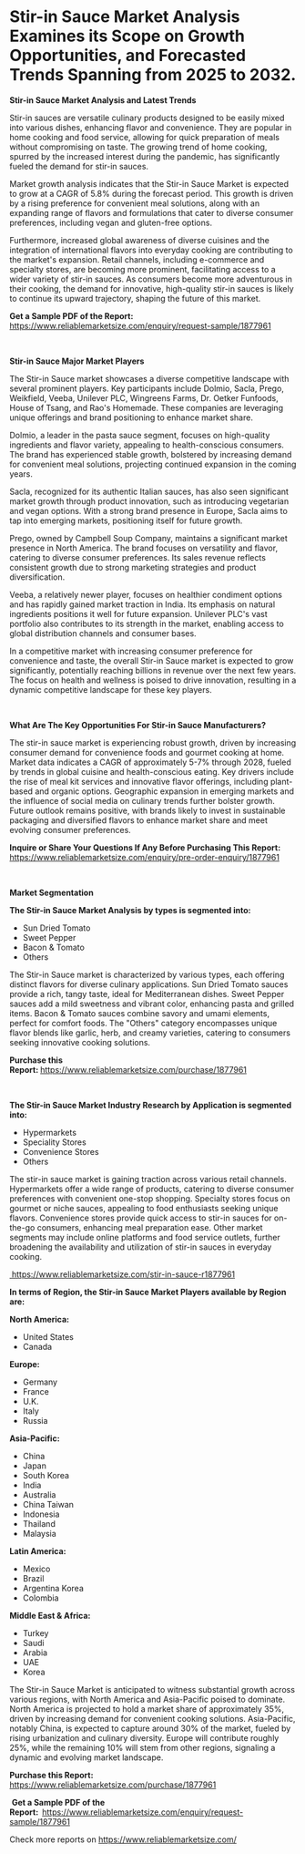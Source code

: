 <p><h1>Stir-in Sauce Market Analysis Examines its Scope on Growth Opportunities, and Forecasted Trends Spanning from 2025 to 2032.</h1></p><p><strong>Stir-in Sauce Market Analysis and Latest Trends</strong></p>
<p><p>Stir-in sauces are versatile culinary products designed to be easily mixed into various dishes, enhancing flavor and convenience. They are popular in home cooking and food service, allowing for quick preparation of meals without compromising on taste. The growing trend of home cooking, spurred by the increased interest during the pandemic, has significantly fueled the demand for stir-in sauces. </p><p>Market growth analysis indicates that the Stir-in Sauce Market is expected to grow at a CAGR of 5.8% during the forecast period. This growth is driven by a rising preference for convenient meal solutions, along with an expanding range of flavors and formulations that cater to diverse consumer preferences, including vegan and gluten-free options. </p><p>Furthermore, increased global awareness of diverse cuisines and the integration of international flavors into everyday cooking are contributing to the market's expansion. Retail channels, including e-commerce and specialty stores, are becoming more prominent, facilitating access to a wider variety of stir-in sauces. As consumers become more adventurous in their cooking, the demand for innovative, high-quality stir-in sauces is likely to continue its upward trajectory, shaping the future of this market.</p></p>
<p><strong>Get a Sample PDF of the Report:&nbsp;</strong> <a href="https://www.reliablemarketsize.com/enquiry/request-sample/1877961?utm_campaign=1901&utm_medium=2&utm_source=Github&utm_content=ia&utm_term=15022025&utm_id=stir-in-sauce">https://www.reliablemarketsize.com/enquiry/request-sample/1877961</a></p>
<p>&nbsp;</p>
<p><strong>Stir-in Sauce Major Market Players</strong></p>
<p><p>The Stir-in Sauce market showcases a diverse competitive landscape with several prominent players. Key participants include Dolmio, Sacla, Prego, Weikfield, Veeba, Unilever PLC, Wingreens Farms, Dr. Oetker Funfoods, House of Tsang, and Rao's Homemade. These companies are leveraging unique offerings and brand positioning to enhance market share.</p><p>Dolmio, a leader in the pasta sauce segment, focuses on high-quality ingredients and flavor variety, appealing to health-conscious consumers. The brand has experienced stable growth, bolstered by increasing demand for convenient meal solutions, projecting continued expansion in the coming years.</p><p>Sacla, recognized for its authentic Italian sauces, has also seen significant market growth through product innovation, such as introducing vegetarian and vegan options. With a strong brand presence in Europe, Sacla aims to tap into emerging markets, positioning itself for future growth.</p><p>Prego, owned by Campbell Soup Company, maintains a significant market presence in North America. The brand focuses on versatility and flavor, catering to diverse consumer preferences. Its sales revenue reflects consistent growth due to strong marketing strategies and product diversification.</p><p>Veeba, a relatively newer player, focuses on healthier condiment options and has rapidly gained market traction in India. Its emphasis on natural ingredients positions it well for future expansion. Unilever PLC's vast portfolio also contributes to its strength in the market, enabling access to global distribution channels and consumer bases.</p><p>In a competitive market with increasing consumer preference for convenience and taste, the overall Stir-in Sauce market is expected to grow significantly, potentially reaching billions in revenue over the next few years. The focus on health and wellness is poised to drive innovation, resulting in a dynamic competitive landscape for these key players.</p></p>
<p>&nbsp;</p>
<p><strong>What Are The Key Opportunities For Stir-in Sauce Manufacturers?</strong></p>
<p><p>The stir-in sauce market is experiencing robust growth, driven by increasing consumer demand for convenience foods and gourmet cooking at home. Market data indicates a CAGR of approximately 5-7% through 2028, fueled by trends in global cuisine and health-conscious eating. Key drivers include the rise of meal kit services and innovative flavor offerings, including plant-based and organic options. Geographic expansion in emerging markets and the influence of social media on culinary trends further bolster growth. Future outlook remains positive, with brands likely to invest in sustainable packaging and diversified flavors to enhance market share and meet evolving consumer preferences.</p></p>
<p><strong>Inquire or Share Your Questions If Any Before Purchasing This Report:</strong> <a href="https://www.reliablemarketsize.com/enquiry/pre-order-enquiry/1877961?utm_campaign=1901&utm_medium=2&utm_source=Github&utm_content=ia&utm_term=15022025&utm_id=stir-in-sauce">https://www.reliablemarketsize.com/enquiry/pre-order-enquiry/1877961</a></p>
<p>&nbsp;</p>
<p><strong>Market Segmentation</strong></p>
<p><strong>The Stir-in Sauce Market Analysis by types is segmented into:</strong></p>
<p><ul><li>Sun Dried Tomato</li><li>Sweet Pepper</li><li>Bacon & Tomato</li><li>Others</li></ul></p>
<p><p>The Stir-in Sauce market is characterized by various types, each offering distinct flavors for diverse culinary applications. Sun Dried Tomato sauces provide a rich, tangy taste, ideal for Mediterranean dishes. Sweet Pepper sauces add a mild sweetness and vibrant color, enhancing pasta and grilled items. Bacon & Tomato sauces combine savory and umami elements, perfect for comfort foods. The "Others" category encompasses unique flavor blends like garlic, herb, and creamy varieties, catering to consumers seeking innovative cooking solutions.</p></p>
<p><strong>Purchase this Report:&nbsp;</strong><a href="https://www.reliablemarketsize.com/purchase/1877961?utm_campaign=1901&utm_medium=2&utm_source=Github&utm_content=ia&utm_term=15022025&utm_id=stir-in-sauce">https://www.reliablemarketsize.com/purchase/1877961</a></p>
<p>&nbsp;</p>
<p><strong>The Stir-in Sauce Market Industry Research by Application is segmented into:</strong></p>
<p><ul><li>Hypermarkets</li><li>Speciality Stores</li><li>Convenience Stores</li><li>Others</li></ul></p>
<p><p>The stir-in sauce market is gaining traction across various retail channels. Hypermarkets offer a wide range of products, catering to diverse consumer preferences with convenient one-stop shopping. Specialty stores focus on gourmet or niche sauces, appealing to food enthusiasts seeking unique flavors. Convenience stores provide quick access to stir-in sauces for on-the-go consumers, enhancing meal preparation ease. Other market segments may include online platforms and food service outlets, further broadening the availability and utilization of stir-in sauces in everyday cooking.</p></p>
<p><a href="https://www.reliablemarketsize.com/stir-in-sauce-r1877961?utm_campaign=1901&utm_medium=2&utm_source=Github&utm_content=ia&utm_term=15022025&utm_id=stir-in-sauce">&nbsp;https://www.reliablemarketsize.com/stir-in-sauce-r1877961</a></p>
<p><strong>In terms of Region, the Stir-in Sauce Market Players available by Region are:</strong></p>
<p>
    <p> <strong> North America: </strong>
        <ul>
            <li>United States</li>
            <li>Canada</li>
        </ul>
        </p> 
    <p> <strong> Europe: </strong>
        <ul>
            <li>Germany</li>
            <li>France</li>
            <li>U.K.</li>
            <li>Italy</li>
            <li>Russia</li>
        </ul>
        </p> 
    <p> <strong> Asia-Pacific: </strong>
        <ul>
            <li>China</li>
            <li>Japan</li>
            <li>South Korea</li>
            <li>India</li>
            <li>Australia</li>
            <li>China Taiwan</li>
            <li>Indonesia</li>
            <li>Thailand</li>
            <li>Malaysia</li>
        </ul>
        </p> 
    <p> <strong> Latin America: </strong>
        <ul>
            <li>Mexico</li>
            <li>Brazil</li>
            <li>Argentina Korea</li>
            <li>Colombia</li>
        </ul>
        </p> 
    <p> <strong> Middle East & Africa: </strong>
        <ul>
            <li>Turkey</li>
            <li>Saudi</li>
            <li>Arabia</li>
            <li>UAE</li>
            <li>Korea</li>
        </ul>
    </p>
    </p>
<p><p>The Stir-in Sauce Market is anticipated to witness substantial growth across various regions, with North America and Asia-Pacific poised to dominate. North America is projected to hold a market share of approximately 35%, driven by increasing demand for convenient cooking solutions. Asia-Pacific, notably China, is expected to capture around 30% of the market, fueled by rising urbanization and culinary diversity. Europe will contribute roughly 25%, while the remaining 10% will stem from other regions, signaling a dynamic and evolving market landscape.</p></p>
<p><strong>Purchase this Report: </strong><a href="https://www.reliablemarketsize.com/purchase/1877961?utm_campaign=1901&utm_medium=2&utm_source=Github&utm_content=ia&utm_term=15022025&utm_id=stir-in-sauce">https://www.reliablemarketsize.com/purchase/1877961</a></p>
<p>&nbsp;<strong>Get a Sample PDF of the Report:&nbsp;&nbsp;</strong><a href="https://www.reliablemarketsize.com/enquiry/request-sample/1877961?utm_campaign=1901&utm_medium=2&utm_source=Github&utm_content=ia&utm_term=15022025&utm_id=stir-in-sauce">https://www.reliablemarketsize.com/enquiry/request-sample/1877961</a></p>
<p><strong></strong></p>
<p>Check more reports on <a href="https://www.reliablemarketsize.com/?utm_campaign=1901&utm_medium=2&utm_source=Github&utm_content=ia&utm_term=15022025&utm_id=stir-in-sauce">https://www.reliablemarketsize.com/</a></p>